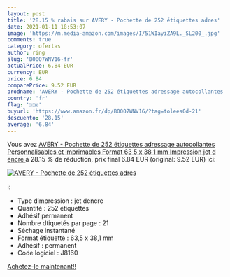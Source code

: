 ```yaml
---
layout: post
title: '28.15 % rabais sur AVERY - Pochette de 252 étiquettes adres'
date: 2021-01-11 18:53:07
image: 'https://m.media-amazon.com/images/I/51WIayiZA9L._SL200_.jpg'
comments: true
category: ofertas
author: ring
slug: 'B0007WNV16-fr'
actualPrice: 6.84 EUR
currency: EUR
price: 6.84
comparePrice: 9.52 EUR
prodname: 'AVERY - Pochette de 252 étiquettes adressage autocollantes  Personnalisables et imprimables  Format 63 5 x 38 1 mm  Impression jet d encre '
country: 'fr'
flag: '🇫🇷'
buyurl: 'https://www.amazon.fr/dp/B0007WNV16/?tag=tolees0d-21'
descuento: '28.15'
average: '6.84'
---
```


Vous avez [AVERY - Pochette de 252 étiquettes adressage autocollantes  Personnalisables et imprimables  Format 63 5 x 38 1 mm  Impression jet d encre ](https://www.amazon.fr/dp/B0007WNV16/?tag=tolees0d-21)  à  28.15 % de réduction, prix final  6.84 EUR (original: 9.52 EUR) ici:

[![AVERY - Pochette de 252 étiquettes adres](https://m.media-amazon.com/images/I/51WIayiZA9L._SL200_.jpg)](https://www.amazon.fr/dp/B0007WNV16/?tag=tolees0d-21)

ℹ️:

- Type dimpression : jet dencre
- Quantité : 252 étiquettes
- Adhésif permanent
- Nombre dtiquetés par page : 21
- Séchage instantané
- Format étiquette : 63,5 x 38,1 mm
- Adhésif : permanent
- Code logiciel : J8160

[Achetez-le maintenant!!](https://www.amazon.fr/dp/B0007WNV16/?tag=tolees0d-21)
